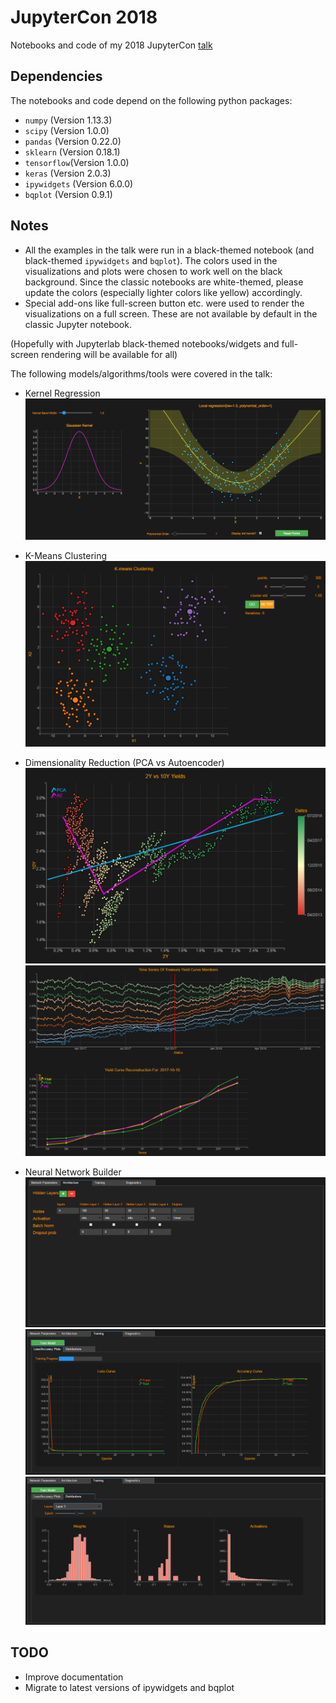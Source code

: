 # JupyterCon 2018
Notebooks and code of my 2018 JupyterCon [talk](https://conferences.oreilly.com/jupyter/jup-ny/public/schedule/detail/71406)


## Dependencies
The notebooks and code depend on the following python packages:

- `numpy` (Version 1.13.3)
- `scipy` (Version 1.0.0)
- `pandas` (Version 0.22.0)
- `sklearn` (Version 0.18.1)
- `tensorflow`(Version 1.0.0)
- `keras` (Version 2.0.3)
- `ipywidgets` (Version 6.0.0)
- `bqplot` (Version 0.9.1)

## Notes
* All the examples in the talk were run in a black-themed notebook (and black-themed `ipywidgets` and `bqplot`). The colors used in the visualizations and plots were chosen to work well on the black background. Since the classic notebooks are white-themed, please update the colors (especially lighter colors like yellow) accordingly.
* Special add-ons like full-screen button etc. were used to render the visualizations on a full screen. These are not available by default in the classic Jupyter notebook.

(Hopefully with Jupyterlab black-themed notebooks/widgets and full-screen rendering will be available for all)

The following models/algorithms/tools were covered in the talk:
* Kernel Regression
![alt text](images/kernel_regression.png "Kernel Regression")

* K-Means Clustering
![alt text](images/kmeans.png "K-Means Clustering")

* Dimensionality Reduction (PCA vs Autoencoder)
![alt text](images/pca_ae1.png "Visualization In 2 Dimensions")
![alt text](images/pca_ae2.png "PCA vs Autoencoder Comparison")

* Neural Network Builder
![alt text](images/netbuilder1.png "Neural Net Builder")
![alt text](images/netbuilder2.png "Neural Net Builder - Loss/Accuracy Curves")
![alt text](images/netbuilder3.png "Neural Net Builder - Distributions of Weights/Biases/Activations")

## TODO
* Improve documentation
* Migrate to latest versions of ipywidgets and bqplot
